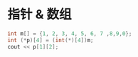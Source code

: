 # 指针 & 数组

```c
int m[] = {1, 2, 3, 4, 5, 6, 7 ,8,9,0};
int (*p)[4] = (int(*)[4])m;
cout << p[1][2];
```

